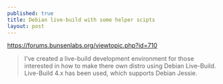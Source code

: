 ```yaml
---
published: true
title: Debian live-build with some helper scipts
layout: post
---
```

<https://forums.bunsenlabs.org/viewtopic.php?id=710>  
> I've created a live-build development environment for those
> interested in how to make there own distro using Debian Live-Build.
> Live-Build 4.x has been used, which supports Debian Jessie.